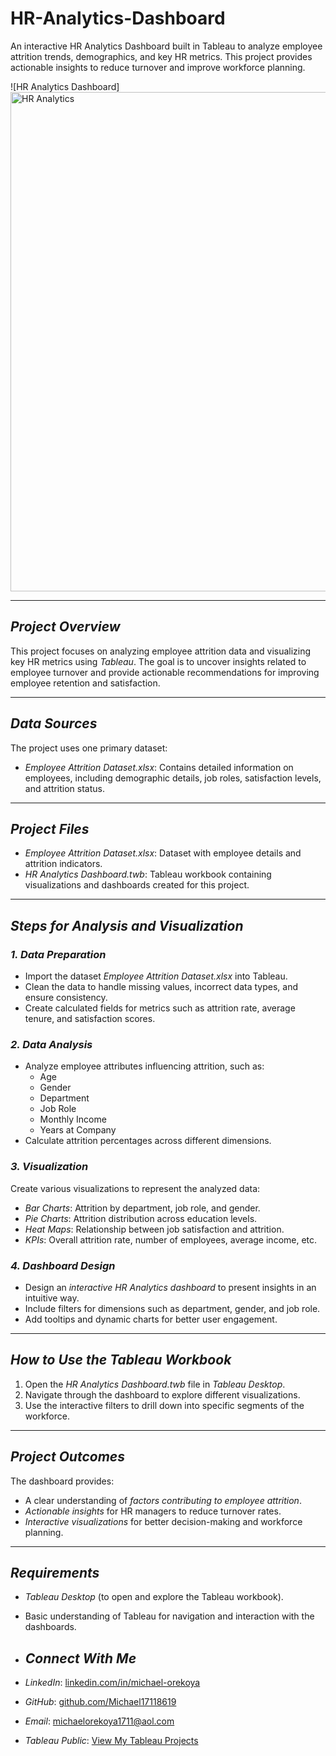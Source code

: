 # HR-Analytics-Dashboard
An interactive HR Analytics Dashboard built in Tableau to analyze employee attrition trends, demographics, and key HR metrics. This project provides actionable insights to reduce turnover and improve workforce planning.

![HR Analytics Dashboard]<img width="1299" height="799" alt="HR Analytics" src="https://github.com/user-attachments/assets/010e2255-8d90-4b93-a593-4badbd45cf1d" />


---

## *Project Overview*  
This project focuses on analyzing employee attrition data and visualizing key HR metrics using *Tableau*. The goal is to uncover insights related to employee turnover and provide actionable recommendations for improving employee retention and satisfaction.  

---

## *Data Sources*  
The project uses one primary dataset:  

- *Employee Attrition Dataset.xlsx*: Contains detailed information on employees, including demographic details, job roles, satisfaction levels, and attrition status.

---

## *Project Files*  
- *Employee Attrition Dataset.xlsx*: Dataset with employee details and attrition indicators.  
- *HR Analytics Dashboard.twb*: Tableau workbook containing visualizations and dashboards created for this project.  

---

## *Steps for Analysis and Visualization*  

### *1. Data Preparation*  
- Import the dataset *Employee Attrition Dataset.xlsx* into Tableau.  
- Clean the data to handle missing values, incorrect data types, and ensure consistency.  
- Create calculated fields for metrics such as attrition rate, average tenure, and satisfaction scores.  

### *2. Data Analysis*  
- Analyze employee attributes influencing attrition, such as:  
  - Age  
  - Gender  
  - Department  
  - Job Role  
  - Monthly Income  
  - Years at Company  
- Calculate attrition percentages across different dimensions.  

### *3. Visualization*  
Create various visualizations to represent the analyzed data:  
- *Bar Charts*: Attrition by department, job role, and gender.  
- *Pie Charts*: Attrition distribution across education levels.  
- *Heat Maps*: Relationship between job satisfaction and attrition.  
- *KPIs*: Overall attrition rate, number of employees, average income, etc.  

### *4. Dashboard Design*  
- Design an *interactive HR Analytics dashboard* to present insights in an intuitive way.  
- Include filters for dimensions such as department, gender, and job role.  
- Add tooltips and dynamic charts for better user engagement.  

---

## *How to Use the Tableau Workbook*  
1. Open the *HR Analytics Dashboard.twb* file in *Tableau Desktop*.  
2. Navigate through the dashboard to explore different visualizations.  
3. Use the interactive filters to drill down into specific segments of the workforce.  

---

## *Project Outcomes*  
The dashboard provides:  
- A clear understanding of *factors contributing to employee attrition*.  
- *Actionable insights* for HR managers to reduce turnover rates.  
- *Interactive visualizations* for better decision-making and workforce planning.  

---

## *Requirements*  
- *Tableau Desktop* (to open and explore the Tableau workbook).  
- Basic understanding of Tableau for navigation and interaction with the dashboards.

- ## *Connect With Me*  
- *LinkedIn*: [linkedin.com/in/michael-orekoya](https://www.linkedin.com/in/michael-orekoya)  
- *GitHub*: [github.com/Michael17118619](https://github.com/Michael17118619)  
- *Email*: michaelorekoya1711@aol.com  
- *Tableau Public*: [View My Tableau Projects](https://public.tableau.com/app/profile/michael.orekoya/vizzes)
